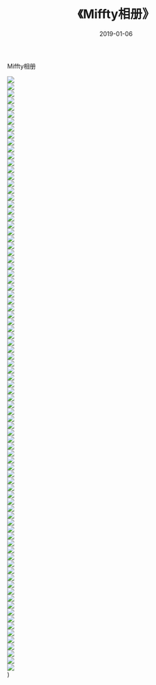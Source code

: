﻿---
layout: post
title:  《Miffty相册》
date:   2019-01-06
img: http://img.660000.xyz/Sharelink/唯美/2019/Miffty相册/000.jpg
categories: [美女, 清纯, 唯美]
---

Miffty相册

  ![](http://img.660000.xyz/Sharelink/唯美/2019/Miffty相册/001.jpg) <br> ![](http://img.660000.xyz/Sharelink/唯美/2019/Miffty相册/002.jpg) <br> ![](http://img.660000.xyz/Sharelink/唯美/2019/Miffty相册/003.jpg) <br> ![](http://img.660000.xyz/Sharelink/唯美/2019/Miffty相册/004.jpg) <br> ![](http://img.660000.xyz/Sharelink/唯美/2019/Miffty相册/005.jpg) <br> ![](http://img.660000.xyz/Sharelink/唯美/2019/Miffty相册/006.jpg) <br> ![](http://img.660000.xyz/Sharelink/唯美/2019/Miffty相册/007.jpg) <br> ![](http://img.660000.xyz/Sharelink/唯美/2019/Miffty相册/008.jpg) <br> ![](http://img.660000.xyz/Sharelink/唯美/2019/Miffty相册/009.jpg) <br> ![](http://img.660000.xyz/Sharelink/唯美/2019/Miffty相册/010.jpg) <br> ![](http://img.660000.xyz/Sharelink/唯美/2019/Miffty相册/011.jpg) <br> ![](http://img.660000.xyz/Sharelink/唯美/2019/Miffty相册/012.jpg) <br> ![](http://img.660000.xyz/Sharelink/唯美/2019/Miffty相册/013.jpg) <br> ![](http://img.660000.xyz/Sharelink/唯美/2019/Miffty相册/014.jpg) <br> ![](http://img.660000.xyz/Sharelink/唯美/2019/Miffty相册/015.jpg) <br> ![](http://img.660000.xyz/Sharelink/唯美/2019/Miffty相册/016.jpg) <br> ![](http://img.660000.xyz/Sharelink/唯美/2019/Miffty相册/017.jpg) <br> ![](http://img.660000.xyz/Sharelink/唯美/2019/Miffty相册/018.jpg) <br> ![](http://img.660000.xyz/Sharelink/唯美/2019/Miffty相册/019.jpg) <br> ![](http://img.660000.xyz/Sharelink/唯美/2019/Miffty相册/020.jpg) <br> ![](http://img.660000.xyz/Sharelink/唯美/2019/Miffty相册/021.jpg) <br> ![](http://img.660000.xyz/Sharelink/唯美/2019/Miffty相册/022.jpg) <br> ![](http://img.660000.xyz/Sharelink/唯美/2019/Miffty相册/023.jpg) <br> ![](http://img.660000.xyz/Sharelink/唯美/2019/Miffty相册/024.jpg) <br> ![](http://img.660000.xyz/Sharelink/唯美/2019/Miffty相册/025.jpg) <br> ![](http://img.660000.xyz/Sharelink/唯美/2019/Miffty相册/026.jpg) <br> ![](http://img.660000.xyz/Sharelink/唯美/2019/Miffty相册/027.jpg) <br> ![](http://img.660000.xyz/Sharelink/唯美/2019/Miffty相册/028.jpg) <br> ![](http://img.660000.xyz/Sharelink/唯美/2019/Miffty相册/029.jpg) <br> ![](http://img.660000.xyz/Sharelink/唯美/2019/Miffty相册/030.jpg) <br> ![](http://img.660000.xyz/Sharelink/唯美/2019/Miffty相册/031.jpg) <br> ![](http://img.660000.xyz/Sharelink/唯美/2019/Miffty相册/032.jpg) <br> ![](http://img.660000.xyz/Sharelink/唯美/2019/Miffty相册/033.jpg) <br> ![](http://img.660000.xyz/Sharelink/唯美/2019/Miffty相册/034.jpg) <br> ![](http://img.660000.xyz/Sharelink/唯美/2019/Miffty相册/035.jpg) <br> ![](http://img.660000.xyz/Sharelink/唯美/2019/Miffty相册/036.jpg) <br> ![](http://img.660000.xyz/Sharelink/唯美/2019/Miffty相册/037.jpg) <br> ![](http://img.660000.xyz/Sharelink/唯美/2019/Miffty相册/038.jpg) <br> ![](http://img.660000.xyz/Sharelink/唯美/2019/Miffty相册/039.jpg) <br> ![](http://img.660000.xyz/Sharelink/唯美/2019/Miffty相册/040.jpg) <br> ![](http://img.660000.xyz/Sharelink/唯美/2019/Miffty相册/041.jpg) <br> ![](http://img.660000.xyz/Sharelink/唯美/2019/Miffty相册/042.jpg) <br> ![](http://img.660000.xyz/Sharelink/唯美/2019/Miffty相册/043.jpg) <br> ![](http://img.660000.xyz/Sharelink/唯美/2019/Miffty相册/044.jpg) <br> ![](http://img.660000.xyz/Sharelink/唯美/2019/Miffty相册/045.jpg) <br> ![](http://img.660000.xyz/Sharelink/唯美/2019/Miffty相册/046.jpg) <br> ![](http://img.660000.xyz/Sharelink/唯美/2019/Miffty相册/047.jpg) <br> ![](http://img.660000.xyz/Sharelink/唯美/2019/Miffty相册/048.jpg) <br> ![](http://img.660000.xyz/Sharelink/唯美/2019/Miffty相册/049.jpg) <br> ![](http://img.660000.xyz/Sharelink/唯美/2019/Miffty相册/050.jpg) <br> ![](http://img.660000.xyz/Sharelink/唯美/2019/Miffty相册/051.jpg) <br> ![](http://img.660000.xyz/Sharelink/唯美/2019/Miffty相册/052.jpg) <br> ![](http://img.660000.xyz/Sharelink/唯美/2019/Miffty相册/053.jpg) <br> ![](http://img.660000.xyz/Sharelink/唯美/2019/Miffty相册/054.jpg) <br> ![](http://img.660000.xyz/Sharelink/唯美/2019/Miffty相册/055.jpg) <br> ![](http://img.660000.xyz/Sharelink/唯美/2019/Miffty相册/056.jpg) <br> ![](http://img.660000.xyz/Sharelink/唯美/2019/Miffty相册/057.jpg) <br> ![](http://img.660000.xyz/Sharelink/唯美/2019/Miffty相册/058.jpg) <br> ![](http://img.660000.xyz/Sharelink/唯美/2019/Miffty相册/059.jpg) <br> ![](http://img.660000.xyz/Sharelink/唯美/2019/Miffty相册/060.jpg) <br> ![](http://img.660000.xyz/Sharelink/唯美/2019/Miffty相册/061.jpg) <br> ![](http://img.660000.xyz/Sharelink/唯美/2019/Miffty相册/062.jpg) <br> ![](http://img.660000.xyz/Sharelink/唯美/2019/Miffty相册/063.jpg) <br> ![](http://img.660000.xyz/Sharelink/唯美/2019/Miffty相册/064.jpg) <br> ![](http://img.660000.xyz/Sharelink/唯美/2019/Miffty相册/065.jpg) <br> ![](http://img.660000.xyz/Sharelink/唯美/2019/Miffty相册/066.jpg) <br> ![](http://img.660000.xyz/Sharelink/唯美/2019/Miffty相册/067.jpg) <br> ![](http://img.660000.xyz/Sharelink/唯美/2019/Miffty相册/068.jpg) <br> ![](http://img.660000.xyz/Sharelink/唯美/2019/Miffty相册/069.jpg) <br> ![](http://img.660000.xyz/Sharelink/唯美/2019/Miffty相册/070.jpg) <br> ![](http://img.660000.xyz/Sharelink/唯美/2019/Miffty相册/071.jpg) <br> ![](http://img.660000.xyz/Sharelink/唯美/2019/Miffty相册/072.jpg) <br> ![](http://img.660000.xyz/Sharelink/唯美/2019/Miffty相册/073.jpg) <br> ![](http://img.660000.xyz/Sharelink/唯美/2019/Miffty相册/074.jpg) <br> ![](http://img.660000.xyz/Sharelink/唯美/2019/Miffty相册/075.jpg) <br> ![](http://img.660000.xyz/Sharelink/唯美/2019/Miffty相册/076.jpg) <br> ![](http://img.660000.xyz/Sharelink/唯美/2019/Miffty相册/077.jpg) <br> ![](http://img.660000.xyz/Sharelink/唯美/2019/Miffty相册/078.jpg) <br> ![](http://img.660000.xyz/Sharelink/唯美/2019/Miffty相册/079.jpg) <br> ![](http://img.660000.xyz/Sharelink/唯美/2019/Miffty相册/080.jpg) <br> ![](http://img.660000.xyz/Sharelink/唯美/2019/Miffty相册/081.jpg) <br> ![](http://img.660000.xyz/Sharelink/唯美/2019/Miffty相册/082.jpg) <br> ![](http://img.660000.xyz/Sharelink/唯美/2019/Miffty相册/083.jpg) <br> ![](http://img.660000.xyz/Sharelink/唯美/2019/Miffty相册/084.jpg) <br> ![](http://img.660000.xyz/Sharelink/唯美/2019/Miffty相册/085.jpg) <br> ![](http://img.660000.xyz/Sharelink/唯美/2019/Miffty相册/086.jpg) <br>) <br>
